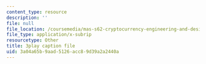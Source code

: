 ```yaml
---
content_type: resource
description: ''
file: null
file_location: /coursemedia/mas-s62-cryptocurrency-engineering-and-design-spring-2018/3a04a65b9aad5126acc89d39a2a2440a_U2yAcsj7P_E.vtt
file_type: application/x-subrip
resourcetype: Other
title: 3play caption file
uid: 3a04a65b-9aad-5126-acc8-9d39a2a2440a
---
```

